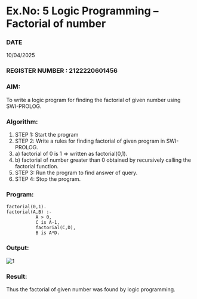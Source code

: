# Ex.No: 5   Logic Programming – Factorial of number   
### DATE
10/04/2025
### REGISTER NUMBER : 2122220601456
### AIM: 
To  write  a logic program for finding the factorial of given number using SWI-PROLOG. 
### Algorithm:
1. STEP 1: Start the program
2. STEP 2:  Write a rules for finding factorial of given program in SWI-PROLOG.
3.   a)	factorial of 0 is 1 => written as factorial(0,1).
4.   b)	factorial of number greater than 0 obtained by recursively calling the factorial    function.
5. STEP 3: Run the program  to find answer of  query.
6. STEP 4: Stop the program.

### Program:
```
factorial(0,1).
factorial(A,B) :-  
           A > 0, 
           C is A-1,
           factorial(C,D),
           B is A*D.
```


### Output:

![1](https://github.com/user-attachments/assets/fb61f91c-1c86-4213-ba33-edb74f9c772b)



### Result:
Thus the factorial of given number was found by logic programming.
